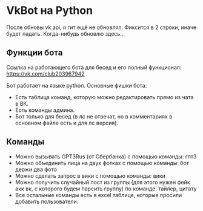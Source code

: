 # VkBot на Python
После обновы vk api, я гит ещё не обновлял. Фиксится в 2 строки, иначе будет падать. Когда-нибудь обновлю здесь...
## Функции бота

Ссылка на работающего бота для бесед и его полный функционал: https://vk.com/club203967942

Бот работает на языке python. Основные фишки бота:

- Есть таблица команд, которую можно редактировать прямо из чата в ВК.
- Есть команды админа.
- Бот только для бесед (в лс не отвечат, но в комментариях в основном файле есть и для лс версия).

## Команды

- Можно вызывать GPT3Rus (от Сбербанка) с помощью команды: гпт3 <text>
- Можно объединить лица на двух фотках с помощью команды: бот держи два фото
- Можно сделать запрос в вики с помощью команды: вики <text>
- Можно получить случайный пост из группы (для этого нужен фейк акк вк, с которого будем парсить группу) по команде: тайлер, цитату
- Все остальные команды есть в excel таблице, которые просили добавить пользователи.

